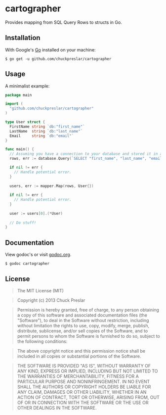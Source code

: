 # cartographer

Provides mapping from SQL Query Rows to structs in Go.

## Installation

With Google's [Go](http://www.golang.org) installed on your machine:

    $ go get -u github.com/chuckpreslar/cartographer

## Usage

A minimalist example:

```go
package main

import (
  "github.com/chuckpreslar/cartographer"
)

type User struct {
  FirstName string `db:"first_name"`
  LastName  string `db:"last_name"`
  Email     string `db:"email"`
}

func main() {
  // Assuming you have a connection to your database and stored it in a variable named `database`...
  rows, err := database.Query(`SELECT "first_name", "last_name", "email" FROM "users"`)

  if nil != err {
    // Handle potential error.
  }
  
  users, err := mapper.Map(rows, User{})
  
  if nil != err {
    // Handle potential error.
  }
  
  user := users[0].(*User)
  
  // Do stuff!
}
```

## Documentation

View godoc's or visit [godoc.org](http://godoc.org/github.com/chuckpreslar/cartographer).

    $ godoc cartographer
    
## License

> The MIT License (MIT)

> Copyright (c) 2013 Chuck Preslar

> Permission is hereby granted, free of charge, to any person obtaining a copy
> of this software and associated documentation files (the "Software"), to deal
> in the Software without restriction, including without limitation the rights
> to use, copy, modify, merge, publish, distribute, sublicense, and/or sell
> copies of the Software, and to permit persons to whom the Software is
> furnished to do so, subject to the following conditions:

> The above copyright notice and this permission notice shall be included in
> all copies or substantial portions of the Software.

> THE SOFTWARE IS PROVIDED "AS IS", WITHOUT WARRANTY OF ANY KIND, EXPRESS OR
> IMPLIED, INCLUDING BUT NOT LIMITED TO THE WARRANTIES OF MERCHANTABILITY,
> FITNESS FOR A PARTICULAR PURPOSE AND NONINFRINGEMENT. IN NO EVENT SHALL THE
> AUTHORS OR COPYRIGHT HOLDERS BE LIABLE FOR ANY CLAIM, DAMAGES OR OTHER
> LIABILITY, WHETHER IN AN ACTION OF CONTRACT, TORT OR OTHERWISE, ARISING FROM,
> OUT OF OR IN CONNECTION WITH THE SOFTWARE OR THE USE OR OTHER DEALINGS IN
> THE SOFTWARE.
